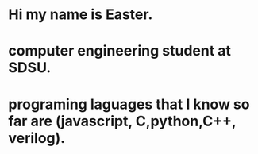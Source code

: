 # Hi my name is Easter.
# computer engineering student at SDSU.
# programing laguages that I know so far are (javascript, C,python,C++, verilog).
